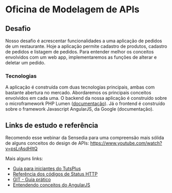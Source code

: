 # Oficina de Modelagem de APIs

## Desafio
Nosso desafio é acrescentar funcionalidades a uma aplicação de pedidos de um restaurante. Hoje a aplicação permite cadastro
de produtos, cadastro de pedidos e listagem de pedidos. Para entender melhor os conceitos envolvidos com um web app,
implementaremos as funções de alterar e deletar um pedido.

### Tecnologias
A aplicação é construída com duas tecnologias principais, ambas com bastante abertura no mercado. Abordaremos os principais conceitos envolvidos em cada uma. O backend da nossa aplicação é construído sobre o microframework PHP Lumen ([documentação](https://lumen.laravel.com/docs/5.2/routing)). Já o frontend é construído sobre o framework Javascript AngularJS, da Google (documentação). 

## Links de estudo e referência
Recomendo esse webinar da Sensedia para uma compreensão mais sólida de alguns conceitos do design de APIs: https://www.youtube.com/watch?v=psLrAsdHltQ

Mais alguns links:
- [Guia para iniciantes do TutsPlus](http://code.tutsplus.com/pt/tutorials/a-beginners-guide-to-http-and-rest--net-16340)
- [Referência dos códigos de Status HTTP](http://www.restapitutorial.com/httpstatuscodes.html#)
- [GIT - Guia prático ](http://rogerdudler.github.io/git-guide/index.pt_BR.html)
- [Entendendo conceitos do AngularJS](http://www.brenoqueiroz.com.br/angularjs-para-iniciantes/)

